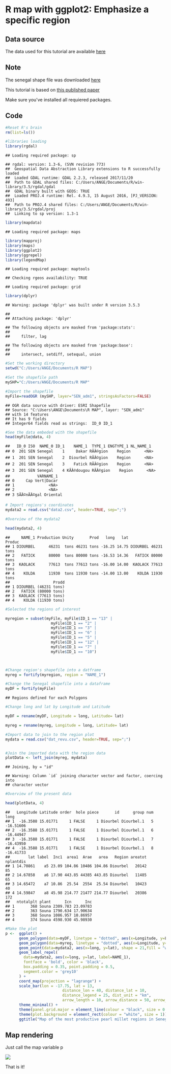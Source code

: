 R map with ggplot2: Emphasize a specific region
================

Data source
-----------

The data used for this tutorial are available [here](http://downloads.hindawi.com/journals/tswj/2019/1252653.f1.xlsx)

Note
----

The senegal shape file was downloaded [here](https://biogeo.ucdavis.edu/data/gadm3.6/shp/gadm36_SEN_shp.zip)

This tutorial is based on [this published paper](https://www.hindawi.com/journals/tswj/2019/1252653/)

Make sure you've installed all requiered packages.

Code
----

``` r
#Reset R's brain
rm(list=ls())

#libraries loading
library(rgdal)
```

    ## Loading required package: sp

    ## rgdal: version: 1.3-6, (SVN revision 773)
    ##  Geospatial Data Abstraction Library extensions to R successfully loaded
    ##  Loaded GDAL runtime: GDAL 2.2.3, released 2017/11/20
    ##  Path to GDAL shared files: C:/Users/ANGE/Documents/R/win-library/3.5/rgdal/gdal
    ##  GDAL binary built with GEOS: TRUE 
    ##  Loaded PROJ.4 runtime: Rel. 4.9.3, 15 August 2016, [PJ_VERSION: 493]
    ##  Path to PROJ.4 shared files: C:/Users/ANGE/Documents/R/win-library/3.5/rgdal/proj
    ##  Linking to sp version: 1.3-1

``` r
library(mapdata)
```

    ## Loading required package: maps

``` r
library(mapproj)
library(maps)
library(ggplot2)
library(ggrepel)
library(legendMap)
```

    ## Loading required package: maptools

    ## Checking rgeos availability: TRUE

    ## Loading required package: grid

``` r
library(dplyr)
```

    ## Warning: package 'dplyr' was built under R version 3.5.3

    ## 
    ## Attaching package: 'dplyr'

    ## The following objects are masked from 'package:stats':
    ## 
    ##     filter, lag

    ## The following objects are masked from 'package:base':
    ## 
    ##     intersect, setdiff, setequal, union

``` r
#Set the working directory
setwd("C:/Users/ANGE/Documents/R MAP")

#Set the shapefile path
mySHP="C:/Users/ANGE/Documents/R MAP"

#Import the shapefile
myFile=readOGR (mySHP, layer="SEN_adm1", stringsAsFactors=FALSE)
```

    ## OGR data source with driver: ESRI Shapefile 
    ## Source: "C:\Users\ANGE\Documents\R MAP", layer: "SEN_adm1"
    ## with 14 features
    ## It has 9 fields
    ## Integer64 fields read as strings:  ID_0 ID_1

``` r
#See the data embeded with the shapefile
head(myFile@data, 4)
```

    ##   ID_0 ISO  NAME_0 ID_1    NAME_1  TYPE_1 ENGTYPE_1 NL_NAME_1
    ## 0  201 SEN Senegal    1     Dakar RÃÂ©gion    Region      <NA>
    ## 1  201 SEN Senegal    2  Diourbel RÃÂ©gion    Region      <NA>
    ## 2  201 SEN Senegal    3    Fatick RÃÂ©gion    Region      <NA>
    ## 3  201 SEN Senegal    4 KÃÂ©dougou RÃÂ©gion    Region      <NA>
    ##            VARNAME_1
    ## 0     Cap Vert|Dacar
    ## 1               <NA>
    ## 2               <NA>
    ## 3 SÃÂ©nÃÂ©gal Oriental

``` r
# Import regions's coordinates
mydata2 = read.csv("data2.csv", header=TRUE, sep=";")

#Overview of the mydata2

head(mydata2, 4)
```

    ##     NAME_1 Production Unity       Prod   long   lat              Produc
    ## 1 DIOURBEL      46231  tons 46231 tons -16.25 14.75 DIOURBEL 46231 tons
    ## 2   FATICK      80000  tons 80000 tons -16.53 14.36   FATICK 80000 tons
    ## 3  KAOLACK      77613  tons 77613 tons -16.00 14.00  KAOLACK 77613 tons
    ## 4    KOLDA      11930  tons 11930 tons -14.00 13.00    KOLDA 11930 tons
    ##                   Prodd
    ## 1 DIOURBEL (46231 tons)
    ## 2   FATICK (80000 tons)
    ## 3  KAOLACK (77613 tons)
    ## 4    KOLDA (11930 tons)

``` r
#Selected the regions of interest

myregion = subset(myFile, myFile$ID_1 == "13" | 
                    myFile$ID_1 == "2" | 
                    myFile$ID_1 == "3" |
                    myFile$ID_1 == "6" |
                    myFile$ID_1 == "5" |
                    myFile$ID_1 == "12" |
                    myFile$ID_1 == "7" |
                    myFile$ID_1 == "10")



#Change region's shapefile into a datframe
myreg = fortify(myregion, region = "NAME_1")

#Change the Senegal shapefile into a dataframe
myDF = fortify(myFile)
```

    ## Regions defined for each Polygons

``` r
#Change long and lat by Longitude and Latitude

myDF = rename(myDF, Longitude = long, Latitude= lat)

myreg = rename(myreg, Longitude = long, Latitude= lat)

#Import data to join to the region plot
mydata = read.csv("dat_revu.csv", header=TRUE, sep=";")


#Join the imported data with the region data
plotData <- left_join(myreg, mydata)
```

    ## Joining, by = "id"

    ## Warning: Column `id` joining character vector and factor, coercing into
    ## character vector

``` r
#Overview of the present data

head(plotData, 4)
```

    ##   Longitude Latitude order  hole piece       id      group num      long
    ## 1  -16.3588 15.01771     1 FALSE     1 Diourbel Diourbel.1   5 -16.51606
    ## 2  -16.3588 15.01771     1 FALSE     1 Diourbel Diourbel.1   6 -16.44947
    ## 3  -16.3588 15.01771     1 FALSE     1 Diourbel Diourbel.1   7 -16.43950
    ## 4  -16.3588 15.01771     1 FALSE     1 Diourbel Diourbel.1   8 -16.41733
    ##        lat label  Inc1  area1  Arae   area   Region areatot nplantdis
    ## 1 14.70861    a5 23.09 104.86 10486 104.86 Diourbel   20142        85
    ## 2 14.67858    a6 17.90 443.85 44385 443.85 Diourbel   11485        65
    ## 3 14.65472    a7 10.86  25.54  2554  25.54 Diourbel   10423        40
    ## 4 14.59847    a8 45.98 214.77 21477 214.77 Diourbel   20386       172
    ##   ntotalplt plant      Icn      Inc
    ## 1       368 Souna 2309.783 23.09783
    ## 2       363 Souna 1790.634 17.90634
    ## 3       368 Souna 1086.957 10.86957
    ## 4       374 Souna 4598.930 45.98930

``` r
#Make the plot
p <-  ggplot() +
      geom_polygon(data=myDF, linetype = "dotted", aes(x=Longitude, y=Latitude, group = group),colour="black", fill="white") +
      geom_polygon(data=myreg, linetype = "dotted", aes(x=Longitude, y=Latitude, group = group),colour="black", fill="grey") +
      geom_point(data=mydata2, aes(x=long, y=lat), shape = 21,fill = "white",size = 3, color = "black") +
      geom_label_repel(
        data=mydata2, aes(x=long, y=lat, label=NAME_1),
        fontface = 'bold', color = 'black',
        box.padding = 0.35, point.padding = 0.5,
        segment.color = 'grey10'
      ) +
      coord_map(projection = "lagrange") +
      scale_bar(lon = -17.75, lat = 13, 
                         distance_lon = 40, distance_lat = 10, 
                         distance_legend = 25, dist_unit = "km", 
                         arrow_length = 10, arrow_distance = 50, arrow_north_size = 6) +
      theme_minimal() +
      theme(panel.grid.major = element_line(colour = "black", size = 0.5, linetype = "dotted")) +
      theme(plot.background = element_rect(colour = "white", size = 1)) +
      ggtitle("Map of the most productive pearl millet regions in Senegal during the rainy season 2017")
```

Map rendering
-------------

Just call the map variable p

![](Map-with-ggplot2-tuto-2_files/figure-markdown_github/unnamed-chunk-2-1.png)

That is it!
